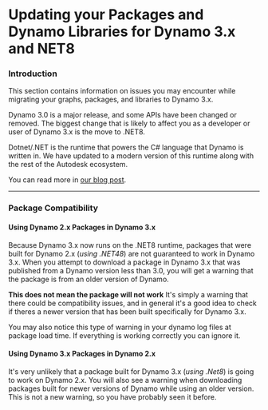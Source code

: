 # Updating your Packages and Dynamo Libraries for Dynamo 3.x and NET8

### Introduction <a href="#introduction" id="introduction"></a>

This section contains information on issues you may encounter while migrating your graphs, packages, and libraries to Dynamo 3.x.

Dynamo 3.0 is a major release, and some APIs have been changed or removed. The biggest change that is likely to affect you as a developer or user of Dynamo 3.x is the move to .NET8.

Dotnet/.NET is the runtime that powers the C# language that Dynamo is written in. We have updated to a modern version of this runtime along with the rest of the Autodesk ecosystem.

You can read more in [our blog post](https://dynamobim.org/dynamo-on-net-8/).
***

### Package Compatibility <a href="#package-compatibility" id="package-compatibility"></a>

#### Using Dynamo 2.x Packages in Dynamo 3.x 
Because Dynamo 3.x now runs on the .NET8 runtime, packages that were built for Dynamo 2.x (*using .NET48*) are not guaranteed to work in Dynamo 3.x. When you attempt to download a package in Dynamo 3.x that was published from a Dynamo version less than 3.0, you will get a warning that the package is from an older version of Dynamo. 

**This does not mean the package will not work** It's simply a warning that there could be compatibility issues, and in general it's a good idea to check if theres a newer version that has been built specifically for Dynamo 3.x.

You may also notice this type of warning in your dynamo log files at package load time. If everything is working correctly you can ignore it.

#### Using Dynamo 3.x Packages in Dynamo 2.x 

It's very unlikely that a package built for Dynamo 3.x (*using .Net8*) is going to work on Dynamo 2.x. You will also see a warning when downloading packages built for newer versions of Dynamo while using an older version. This is not a new warning, so you have probably seen it before.


